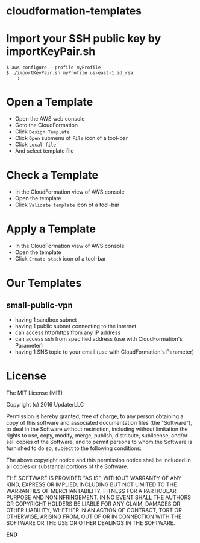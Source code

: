 cloudformation-templates========================# Import your SSH public key by importKeyPair.sh ```$ aws configure --profile myProfile$ ./importKeyPair.sh myProfile us-east-1 id_rsa    :```# Open a Template  * Open the AWS web console  * Goto the CloudFormation  * Click `Design Template`  * Click `Open` submenu of `File` icon of a tool-bar  * Click `Local file`  * And select template file# Check a Template  * In the CloudFormation view of AWS console  * Open the template  * Click `Validate template` icon of a tool-bar# Apply a Template  * In the CloudFormation view of AWS console  * Open the template  * Click `Create stack` icon of a tool-bar# Our Templates## small-public-vpn  - having 1 sandbox subnet  - having 1 public subnet connecting to the internet  - can access http/https from any IP address  - can access ssh from specified address (use with CloudFormation's Parameter)  - having 1 SNS topic to your email (use with CloudFormation's Parameter)# LicenseThe MIT License (MIT)Copyright (c) 2016 UpdaterLLCPermission is hereby granted, free of charge, to any person obtaining a copyof this software and associated documentation files (the "Software"), to dealin the Software without restriction, including without limitation the rightsto use, copy, modify, merge, publish, distribute, sublicense, and/or sellcopies of the Software, and to permit persons to whom the Software isfurnished to do so, subject to the following conditions:The above copyright notice and this permission notice shall be included in allcopies or substantial portions of the Software.THE SOFTWARE IS PROVIDED "AS IS", WITHOUT WARRANTY OF ANY KIND, EXPRESS ORIMPLIED, INCLUDING BUT NOT LIMITED TO THE WARRANTIES OF MERCHANTABILITY,FITNESS FOR A PARTICULAR PURPOSE AND NONINFRINGEMENT. IN NO EVENT SHALL THEAUTHORS OR COPYRIGHT HOLDERS BE LIABLE FOR ANY CLAIM, DAMAGES OR OTHERLIABILITY, WHETHER IN AN ACTION OF CONTRACT, TORT OR OTHERWISE, ARISING FROM,OUT OF OR IN CONNECTION WITH THE SOFTWARE OR THE USE OR OTHER DEALINGS IN THESOFTWARE.__END__